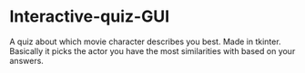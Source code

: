 # Interactive-quiz-GUI
A quiz about which movie character describes you best. Made in tkinter.
Basically it picks the actor you have the most similarities with based on your answers.
